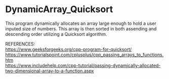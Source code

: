 # DynamicArray_Quicksort
This program dynamically allocates an array large enough to hold a user inputed size of numbers. This array is then sorted in both assending and descending order utilizing a Quicksort algorithm.

REFERENCES: <br>
https://www.geeksforgeeks.org/cpp-program-for-quicksort/ <br>
https://www.tutorialspoint.com/cplusplus/cpp_passing_arrays_to_functions.htm <br>
https://www.includehelp.com/cpp-tutorial/passing-dynamically-allocated-two-dimensional-array-to-a-function.aspx
